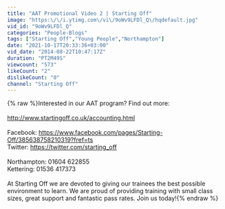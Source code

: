 ```yaml
---
title: "AAT Promotional Video 2 | Starting Off"
image: "https:\/\/i.ytimg.com\/vi\/9oWv9LFDl_Q\/hqdefault.jpg"
vid_id: "9oWv9LFDl_Q"
categories: "People-Blogs"
tags: ["Starting Off","Young People","Northampton"]
date: "2021-10-17T20:33:36+03:00"
vid_date: "2014-08-22T10:47:17Z"
duration: "PT2M49S"
viewcount: "573"
likeCount: "2"
dislikeCount: "0"
channel: "Starting Off"
---
```

{% raw %}Interested in our AAT program? Find out more:<br /><br /><a rel="nofollow" target="blank" href="http://www.startingoff.co.uk/accounting.html">http://www.startingoff.co.uk/accounting.html</a><br /><br />Facebook: <a rel="nofollow" target="blank" href="https://www.facebook.com/pages/Starting-Off/385638758210319?fref=ts">https://www.facebook.com/pages/Starting-Off/385638758210319?fref=ts</a><br />Twitter: <a rel="nofollow" target="blank" href="https://twitter.com/starting_off">https://twitter.com/starting_off</a><br /><br />Northampton: 01604 622855<br />Kettering: 01536 417373<br /><br />At Starting Off we are devoted to giving our trainees the best possible environment to learn.  We are proud of providing training with small class sizes, great support and fantastic pass rates. Join us today!{% endraw %}
